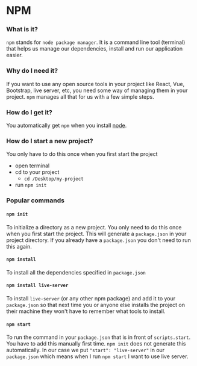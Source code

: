 # NPM

### What is it?
`npm` stands for `node package manager`. It is a command line tool (terminal) that helps us manage our dependencies, install and run our application easier.

### Why do I need it?
If you want to use any open source tools in your project like React, Vue, Bootstrap, live server, etc, you need some way of managing them in your project. `npm` manages all that for us with a few simple steps.

### How do I get it?
You automatically get `npm` when you install [node](https://nodejs.org/en/).

### How do I start a new project?
You only have to do this once when you first start the project
- open terminal
- cd to your project
  - `cd /Desktop/my-project`
- run `npm init`

### Popular commands
#### `npm init`
To initialize a directory as a new project. You only need to do this once when you first start the project. This will generate a `package.json` in your project directory. If you already have a `package.json` you don't need to run this again.

#### `npm install`
To install all the dependencies specified in `package.json`

#### `npm install live-server`
To install `live-server` (or any other npm package) and add it to your `package.json` so that next time you or anyone else installs the project on their machine they won't have to remember what tools to install.

#### `npm start`
To run the command in your `package.json` that is in front of `scripts.start`. You have to add this manually first time. `npm init` does not generate this automatically. In our case we put `"start": "live-server"` in our `package.json` which means when I run `npm start` I want to use live server.
